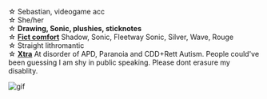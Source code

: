 ☆ Sebastian, videogame acc
\
☆ She/her
\
☆ **Drawing, Sonic, plushies, sticknotes**
\
☆ [**Fict comfort**](!) Shadow, Sonic, Fleetway Sonic, Silver, Wave, Rouge
\
☆ Straight lithromantic
\
☆ [**Xtra**](!) At disorder of APD, Paranoia and CDD+Rett Autism. People could've been guessing I am shy in public speaking. Please dont erasure my disablity.

![gif](https://media1.tenor.com/m/6yZhcF9NJHgAAAAd/sonic-x-shadow-sonic-prime.gif)
